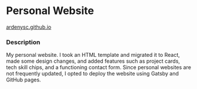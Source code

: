 # Personal Website

[ardenysc.github.io](https://ardenysc.github.io)

### Description
My personal website. I took an HTML template and migrated it to React, made some design changes, and added features such as project cards, tech skill chips, and a functioning contact form. Since personal websites are not frequently updated, I opted to deploy the website using Gatsby and GitHub pages.
